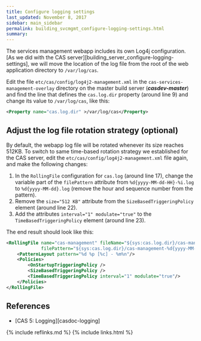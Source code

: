 ```yaml
---
title: Configure logging settings
last_updated: November 8, 2017
sidebar: main_sidebar
permalink: building_svcmgmt_configure-logging-settings.html
summary:
---
```


The services management webapp includes its own Log4j configuration. [As we did with the CAS server][building_server_configure-logging-settings], we will move the location of the log file from the root of the web application directory to `/var/log/cas`.

Edit the file `etc/cas/config/log4j2-management.xml` in the `cas-services-management-overlay` directory on the master build server (***casdev-master***) and find the line that defines the `cas.log.dir` property (around line 9) and change its value to `/var/log/cas`, like this:

```xml
<Property name="cas.log.dir" >/var/log/cas</Property>
```

## Adjust the log file rotation strategy (optional)

By default, the webapp log file will be rotated whenever its size reaches 512KB. To switch to same time-based rotation strategy we established for the CAS server, edit the
`etc/cas/config/log4j2-management.xml` file again, and make the following changes:

1. In the `RollingFile` configuration for `cas.log` (around line 17), change the variable part of the `filePattern` attribute from `%d{yyyy-MM-dd-HH}-%i.log` to `%d{yyyy-MM-dd}.log` (remove the hour and sequence number from the pattern).
2. Remove the `size="512 KB"` attribute from the `SizeBasedTriggeringPolicy` element (around line 22).
3. Add the attributes `interval="1" modulate="true"` to the `TimeBasedTriggeringPolicy` element (around line 23).

The end result should look like this:

```xml
<RollingFile name="cas-management" fileName="${sys:cas.log.dir}/cas-management.log" append="true"
             filePattern="${sys:cas.log.dir}/cas-management-%d{yyyy-MM-dd}.log">
    <PatternLayout pattern="%d %p [%c] - %m%n"/>
    <Policies>
        <OnStartupTriggeringPolicy />
        <SizeBasedTriggeringPolicy />
        <TimeBasedTriggeringPolicy interval="1" modulate="true"/>
    </Policies>
</RollingFile>
```

## References

* [CAS 5: Logging][casdoc-logging]

{% include reflinks.md %}
{% include links.html %}
